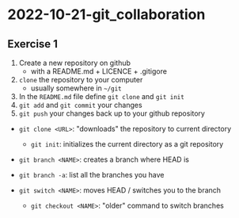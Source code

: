 # 2022-10-21-git_collaboration

## Exercise 1

1. Create a new repository on github
	- with a README.md + LICENCE + .gitigore
2. `clone` the repository to your computer
	- usually somewhere in `~/git`
3. In the `README.md` file define `git clone` and `git init`
4. `git add` and `git commit` your changes
5. `git push` your changes back up to your github repository


- `git clone <URL>`: "downloads" the repository to current directory
	- `git init`: initializes the current directory as a git repository

- `git branch <NAME>`: creates a branch <NAME> where HEAD is
- `git branch -a`: list all the branches you have
- `git switch <NAME>`: moves HEAD / switches you to the branch <NAME>
	- `git checkout <NAME>`: "older" command to switch branches
